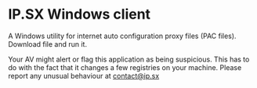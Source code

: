 # IP.SX Windows client

A Windows utility for internet auto configuration proxy files (PAC files).
Download file and run it.

Your AV might alert or flag this application as being suspicious. This has to do with the fact that it changes a few registries on your machine. Please report any unusual behaviour at contact@ip.sx

